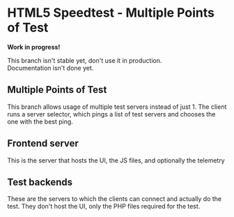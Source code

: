 # HTML5 Speedtest - Multiple Points of Test

__Work in progress!__

This branch isn't stable yet, don't use it in production.  
Documentation isn't done yet.

## Multiple Points of Test
This branch allows usage of multiple test servers instead of just 1. The client runs a server selector, which pings a list of test servers and chooses the one with the best ping.

## Frontend server
This is the server that hosts the UI, the JS files, and optionally the telemetry

## Test backends
These are the servers to which the clients can connect and actually do the test. They don't host the UI, only the PHP files required for the test.

